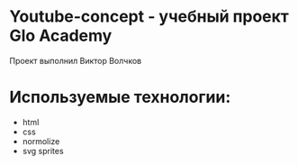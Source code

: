 # Youtube-concept - учебный проект Glo Academy
Проект выполнил Виктор Волчков

# Используемые технологии:
- html
- css
- normolize
- svg sprites
